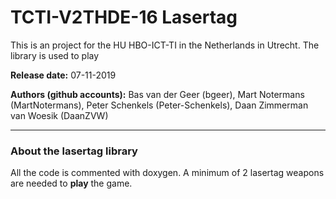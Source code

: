 # TCTI-V2THDE-16 Lasertag
This is an project for the HU HBO-ICT-TI in the Netherlands in Utrecht.
The library is used to play 

**Release date:** 07-11-2019

**Authors (github accounts):**
  Bas van der Geer          (bgeer),
  Mart Notermans            (MartNotermans),
  Peter Schenkels           (Peter-Schenkels),
  Daan Zimmerman van Woesik (DaanZVW)

___           
### About the lasertag library

All the code is commented with doxygen.
A minimum of 2 lasertag weapons are needed to **play** the game.
